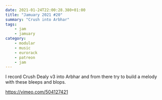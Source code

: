 ```yaml
---
date: 2021-01-24T22:00:28.380+01:00
title: "Jamuary 2021 #20"
summary: "Crush into Arbhar"
tags:
    - jam
    - jamuary
category:
    - modular
    - music
    - eurorack
    - patreon
    - jam
---
```

I record Crush Dealy v3 into Arbhar and from there try to build a melody with
these bleeps and blops.

https://vimeo.com/504127421

